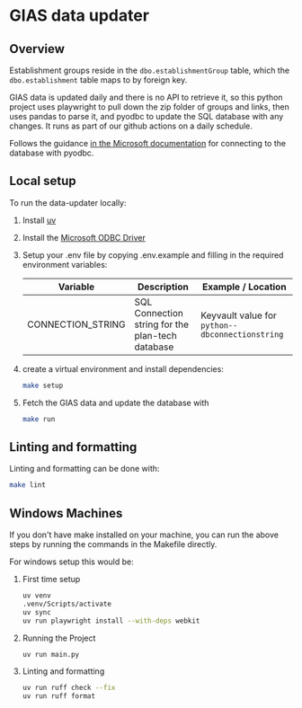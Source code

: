 # GIAS data updater

## Overview 
Establishment groups reside in the `dbo.establishmentGroup` table, which the `dbo.establishment` table maps to by foreign key.

GIAS data is updated daily and there is no API to retrieve it,
so this python project uses playwright to pull down the zip folder of groups and links,
then uses pandas to parse it, and pyodbc to update the SQL database with any changes.
It runs as part of our github actions on a daily schedule.

Follows the guidance [in the Microsoft documentation](https://learn.microsoft.com/en-us/azure/azure-sql/database/azure-sql-python-quickstart?view=azuresql&tabs=windows%2Csql-inter#add-code-to-connect-to-azure-sql-database) 
for connecting to the database with pyodbc.

## Local setup

To run the data-updater locally:

1. Install [uv](https://github.com/astral-sh/uv)
2. Install the [Microsoft ODBC Driver](https://learn.microsoft.com/en-us/sql/connect/odbc/linux-mac/install-microsoft-odbc-driver-sql-server-macos?view=azuresqldb-current)
3. Setup your .env file by copying .env.example and filling in the required environment variables:

   | Variable          | Description                                      | Example / Location                              |
   |-------------------|--------------------------------------------------|-------------------------------------------------|
   | CONNECTION_STRING | SQL Connection string for the plan-tech database | Keyvault value for `python--dbconnectionstring` |

4. create a virtual environment and install dependencies:
   ```bash
   make setup
   ```

5. Fetch the GIAS data and update the database with
   ```bash
   make run
   ```

## Linting and formatting

Linting and formatting can be done with:

```bash
make lint
```

## Windows Machines

If you don't have make installed on your machine, you can run the above steps by running the commands in the Makefile directly.

For windows setup this would be:

1. First time setup
   ```bash
   uv venv
   .venv/Scripts/activate
   uv sync
   uv run playwright install --with-deps webkit
   ```

2. Running the Project
   ```bash
   uv run main.py
   ```

3. Linting and formatting
   ```bash
   uv run ruff check --fix
   uv run ruff format
   ```